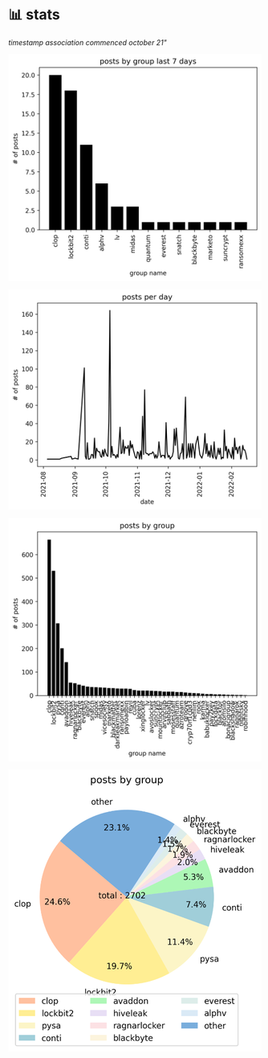 # 📊 stats

_timestamp association commenced october 21"_

![](graphs/postsbygroup7days.png)

![](graphs/postsbyday.png)

![](graphs/postsbygroup.png)

![](graphs/grouppie.png)

